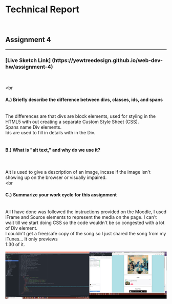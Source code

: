 <h1>Technical Report</h1>
<br>
<h2>Assignment 4</h2>
<hr>
<h3> [Live Sketch Link] (https://yewtreedesign.github.io/web-dev-hw/assignment-4) </h3>
<br>


<br<h4>A.) Briefly describe the difference between divs, classes, ids, and spans</h4>

<br>The differences are that divs are block elements, used for styling in the HTML5 with out creating a separate Custom Style Sheet (CSS).
<br>Spans name Div elements.
<br>Ids are used to fill in details with in the Div.
<br>
<br><h4>B.) What is "alt text," and why do we use it?</h4>
<br>
<br>Alt is used to give a description of an image, incase if the image isn't showing up on the browser or visually impaired.
<br>
<br<h4>C.) Summarize your work cycle for this assignment</h4>
<br>  All I have done was followed the instructions provided on the Moodle, I used iFrame and Source elements to represent the media on the page.
I can't wait till we start doing CSS so the code wouldn't be so congested with a lot of Div element.
<br>I couldn't get a free/safe copy of the song so I just shared the song from my iTunes... It only previews <br>
1:30 of it.
<br>

<img src="assets/screenshot.png">
